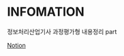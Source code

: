 # INFOMATION
정보처리산업기사 과정평가형 내용정리 part

[Notion](https://www.notion.so/1698eac6c6b1802b98fec9adeeb15e22)
